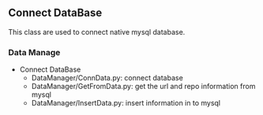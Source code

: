## Connect DataBase
This class are used to connect native mysql database.

### Data Manage 
+ Connect DataBase
  - DataManager/ConnData.py: connect database
  - DataManager/GetFromData.py: get the url and repo information from mysql
  - DataManager/InsertData.py: insert information in to mysql

